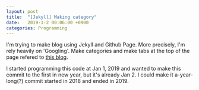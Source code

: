```yaml
---
layout: post
title:  "[Jekyll] Making category"
date:   2019-1-2 00:06:00 +0900
categories: Programming
---
```


I'm trying to make blog using Jekyll and Github Page. More precisely, I'm rely heavily on 'Googling'.
Make categories and make tabs at the top of the page refered to [this blog](https://devyurim.github.io/development%20environment/github%20blog/2018/08/07/blog-6.html).

I started programming this code at Jan 1, 2019 and wanted to make this commit to the first in new year, but it's already Jan 2. I could make it a-year-long(?) commit started in 2018 and ended in 2019.
